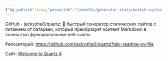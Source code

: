 ```yaml
---
{"dg-publish":true,"permalink":"/zametki/generator-staticheskih-sajtov-quartz/","created":"2024-08-29","updated":"2024-09-03T16:33:54+03:00"}
---
```


GitHub - jackyzha0/quartz: 🌱 быстрый генератор статических сайтов с питанием от батареек, который преобразует контент Markdown в полностью функциональные веб-сайты

Репозиторий: https://github.com/jackyzha0/quartz?tab=readme-ov-file

Сайт: [Welcome to Quartz 4](https://quartz.jzhao.xyz/)